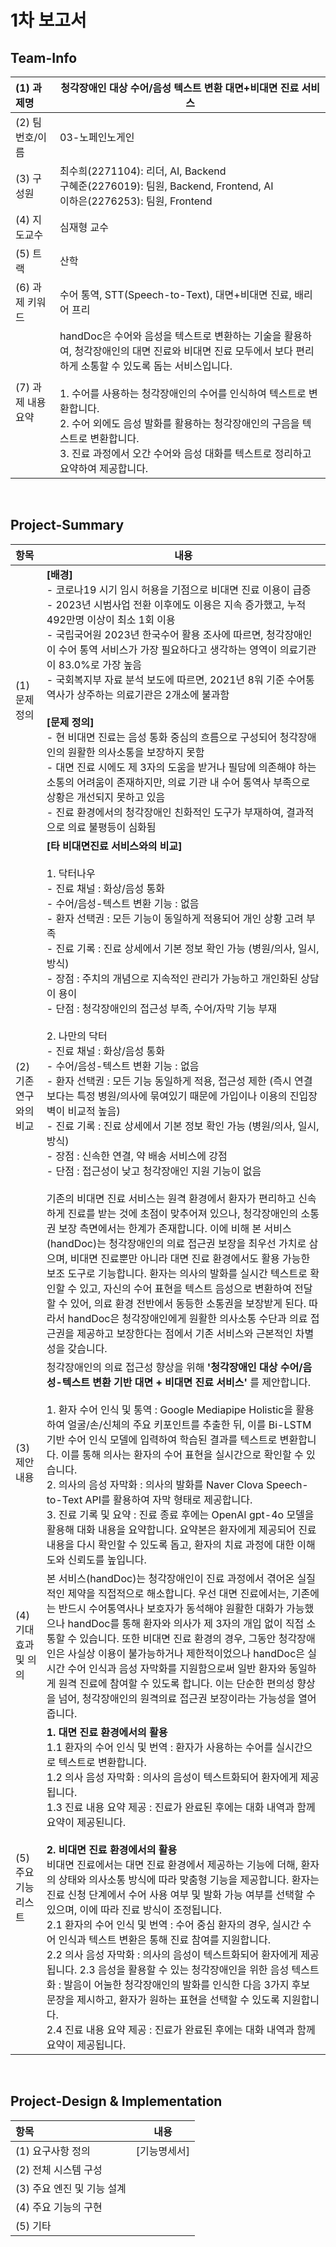 # 1차 보고서 
## Team-Info
| (1) 과제명 |  청각장애인 대상 수어/음성 텍스트 변환 대면+비대면 진료 서비스 |
|:---  |---  |
| (2) 팀 번호/이름 | 03-노페인노게인 |
| (3) 구성원 | 최수희(2271104): 리더, AI, Backend <br> 구혜준(2276019): 팀원, Backend, Frontend, AI <br> 이하은(2276253): 팀원, Frontend |
| (4) 지도교수 | 심재형 교수 |
| (5) 트랙  | 산학 |
| (6) 과제 키워드 | 수어 통역, STT(Speech-to-Text), 대면+비대면 진료, 배리어 프리 |
| (7) 과제 내용 요약 | handDoc은 수어와 음성을 텍스트로 변환하는 기술을 활용하여, 청각장애인의 대면 진료와 비대면 진료 모두에서 보다 편리하게 소통할 수 있도록 돕는 서비스입니다. </br> </br> 1. 수어를 사용하는 청각장애인의 수어를 인식하여 텍스트로 변환합니다. </br> 2. 수어 외에도 음성 발화를 활용하는 청각장애인의 구음을 텍스트로 변환합니다. </br> 3. 진료 과정에서 오간 수어와 음성 대화를 텍스트로 정리하고 요약하여 제공합니다. |

<br> 

## Project-Summary 
| 항목 | 내용 |
|:---  |---  |
| (1) 문제 정의 | **[배경]** <br> - 코로나19 시기 임시 허용을 기점으로 비대면 진료 이용이 급증 <br> - 2023년 시범사업 전환 이후에도 이용은 지속 증가했고, 누적 492만명 이상이 최소 1회 이용 <br> - 국립국어원 2023년 한국수어 활용 조사에 따르면, 청각장애인이 수어 통역 서비스가 가장 필요하다고 생각하는 영역이 의료기관이 83.0%로 가장 높음 <br> - 국회복지부 자료 분석 보도에 따르면, 2021년 8워 기준 수어통역사가 상주하는 의료기관은 2개소에 불과함 <br> <br> **[문제 정의]** <br> - 현 비대면 진료는 음성 통화 중심의 흐름으로 구성되어 청각장애인의 원활한 의사소통을 보장하지 못함 <br> - 대면 진료 시에도 제 3자의 도움을 받거나 필담에 의존해야 하는 소통의 어려움이 존재하지만, 의료 기관 내 수어 통역사 부족으로 상황은 개선되지 못하고 있음 <br> - 진료 환경에서의 청각장애인 친화적인 도구가 부재하여, 결과적으로 의료 불평등이 심화됨 |
| (2) 기존 연구와의 비교 | **[타 비대면진료 서비스와의 비교]** <br><br> 1.  닥터나우 <br> - 진료 채널 : 화상/음성 통화 <br> - 수어/음성-텍스트 변환 기능 : 없음 <br> - 환자 선택권 : 모든 기능이 동일하게 적용되어 개인 상황 고려 부족 <br> - 진료 기록 : 진료 상세에서 기본 정보 확인 가능 (병원/의사, 일시, 방식) <br> - 장점 : 주치의 개념으로 지속적인 관리가 가능하고 개인화된 상담이 용이 <br> - 단점 : 청각장애인의 접근성 부족, 수어/자막 기능 부재 <br><br>  2. 나만의 닥터 <br> - 진료 채널 : 화상/음성 통화 <br> - 수어/음성-텍스트 변환 기능 : 없음 <br> - 환자 선택권 : 모든 기능 동일하게 적용, 접근성 제한 (즉시 연결보다는 특정 병원/의사에 묶여있기 때문에 가입이나 이용의 진입장벽이 비교적 높음)  <br> - 진료 기록 : 진료 상세에서 기본 정보 확인 가능 (병원/의사, 일시, 방식) <br> - 장점 : 신속한 연결, 약 배송 서비스에 강점 <br> - 단점 : 접근성이 낮고 청각장애인 지원 기능이 없음  <br><br> 기존의 비대면 진료 서비스는 원격 환경에서 환자가 편리하고 신속하게 진료를 받는 것에 초점이 맞추어져 있으나, 청각장애인의 소통권 보장 측면에서는 한계가 존재합니다. 이에 비해 본 서비스(handDoc)는 청각장애인의 의료 접근권 보장을 최우선 가치로 삼으며, 비대면 진료뿐만 아니라 대면 진료 환경에서도 활용 가능한 보조 도구로 기능합니다. 환자는 의사의 발화를 실시간 텍스트로 확인할 수 있고, 자신의 수어 표현을 텍스트 음성으로 변환하여 전달할 수 있어, 의료 환경 전반에서 동등한 소통권을 보장받게 된다. 따라서 handDoc은 청각장애인에게 원활한 의사소통 수단과 의료 접근권을 제공하고 보장한다는 점에서 기존 서비스와 근본적인 차별성을 갖습니다. |
| (3) 제안 내용 | 청각장애인의 의료 접근성 향상을 위해 **'청각장애인 대상 수어/음성-텍스트 변환 기반 대면 + 비대면 진료 서비스'** 를 제안합니다. <br><br> 1. 환자 수어 인식 및 통역 : Google Mediapipe Holistic을 활용하여 얼굴/손/신체의 주요 키포인트를 추출한 뒤, 이를 Bi-LSTM 기반 수어 인식 모델에 입력하여 학습된 결과를 텍스트로 변환합니다. 이를 통해 의사는 환자의 수어 표현을 실시간으로 확인할 수 있습니다. <br> 2. 의사의 음성 자막화 : 의사의 발화를 Naver Clova Speech-to-Text API를 활용하여 자막 형태로 제공합니다. <br> 3. 진료 기록 및 요약 : 진료 종료 후에는 OpenAI gpt-4o 모델을 활용해 대화 내용을 요약합니다. 요약본은 환자에게 제공되어 진료 내용을 다시 확인할 수 있도록 돕고, 환자의 치료 과정에 대한 이해도와 신뢰도를 높입니다. |
| (4) 기대효과 및 의의 | 본 서비스(handDoc)는 청각장애인이 진료 과정에서 겪어온 실질적인 제약을 직접적으로 해소합니다. 우선 대면 진료에서는, 기존에는 반드시 수어통역사나 보호자가 동석해야 원활한 대화가 가능했으나 handDoc를 통해 환자와 의사가 제 3자의 개입 없이 직접 소통할 수 있습니다. 또한 비대면 진료 환경의 경우, 그동안 청각장애인은 사실상 이용이 불가능하거나 제한적이었으나 handDoc은 실시간 수어 인식과 음성 자막화를 지원함으로써 일반 환자와 동일하게 원격 진료에 참여할 수 있도록 합니다. 이는 단순한 편의성 향상을 넘어, 청각장애인의 원격의료 접근권 보장이라는 가능성을 열어줍니다.  |  
| (5) 주요 기능 리스트 | **1. 대면 진료 환경에서의 활용** <br> 1.1 환자의 수어 인식 및 번역 : 환자가 사용하는 수어를 실시간으로 텍스트로 변환합니다.  <br> 1.2 의사 음성 자막화 : 의사의 음성이 텍스트화되어 환자에게 제공됩니다. <br> 1.3 진료 내용 요약 제공 : 진료가 완료된 후에는 대화 내역과 함께 요약이 제공된니다. <br><br>  **2. 비대면 진료 환경에서의 활용** <br> 비대면 진료에서는 대면 진료 환경에서 제공하는 기능에 더해, 환자의 상태와 의사소통 방식에 따라 맞춤형 기능을 제공합니다. 환자는 진료 신청 단계에서 수어 사용 여부 및 발화 가능 여부를 선택할 수 있으며, 이에 따라 진료 방식이 조정됩니다. <br> 2.1 환자의 수어 인식 및 번역 : 수어 중심 환자의 경우, 실시간 수어 인식과 텍스트 변환은 통해 진료 참여를 지원합니다. <br> 2.2 의사 음성 자막화 : 의사의 음성이 텍스트화되어 환자에게 제공됩니다. 2.3 음성을 활용할 수 있는 청각장애인을 위한 음성 텍스트화 :  발음이 어눌한 청각장애인의 발화를 인식한 다음 3가지 후보 문장을 제시하고, 환자가 원하는 표현을 선택할 수 있도록 지원합니다. <br> 2.4 진료 내용 요약 제공 : 진료가 완료된 후에는 대화 내역과 함께 요약이 제공됩니다. | 

<br> 

## Project-Design & Implementation
| 항목 | 내용 |
|:---  |---  |
| (1) 요구사항 정의 | [기능명세서]  | 
| (2) 전체 시스템 구성 | |
| (3) 주요 엔진 및 기능 설계 | |
| (4) 주요 기능의 구현 | | 
| (5) 기타 | | 

